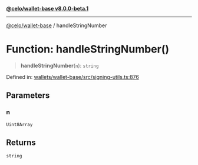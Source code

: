 [**@celo/wallet-base v8.0.0-beta.1**](../README.md)

***

[@celo/wallet-base](../README.md) / handleStringNumber

# Function: handleStringNumber()

> **handleStringNumber**(`n`): `string`

Defined in: [wallets/wallet-base/src/signing-utils.ts:876](https://github.com/celo-org/developer-tooling/blob/master/packages/sdk/wallets/wallet-base/src/signing-utils.ts#L876)

## Parameters

### n

`Uint8Array`

## Returns

`string`
